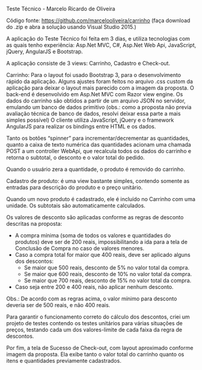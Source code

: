 Teste Técnico - Marcelo Ricardo de Oliveira

Código fonte: https://github.com/marcelooliveira/carrinho  (faça download do .zip e abra a solução usando Visual Studio 2015.)

A aplicação do Teste Técnico foi feita em 3 dias, e utiliza tecnologias com as quais tenho experiência: Asp.Net MVC, C#, Asp.Net Web Api, JavaScript, jQuery, AngularJS e Bootstrap.

A aplicação consiste de 3 views: Carrinho, Cadastro e Check-out.

Carrinho: Para o layout foi usado Bootstrap 3, para o desenvolvimento rápido da aplicação. Alguns ajustes foram feitos no arquivo .css custom da aplicação para deixar o layout mais parecido com a imagem da proposta. O back-end é desenvolvido em Asp.Net MVC com Razor view engine. Os dados do carrinho são obtidos a partir de um arquivo JSON no servidor, emulando um banco de dados primitivo (obs.: como a proposta não previa avaliação técnica de banco de dados, resolvi deixar essa parte a mais simples possível)  O cliente utiliza JavaScript, jQuery e o framework AngularJS para realizar os bindings entre HTML e os dados.


Tanto os botões “spinner” para incrementar/decrementar as quantidades, quanto a caixa de texto numérica das quantidades acionam uma chamada POST a um controller WebApi, que recalcula todos os dados do carrinho e retorna o subtotal, o desconto e o valor total do pedido.


Quando o usuário zera a quantidade, o produto é removido do carrinho.


Cadastro de produto: é uma view bastante simples, contendo somente as entradas para descrição do produto e o preço unitário.

Quando um novo produto é cadastrado, ele é incluído no Carrinho com uma unidade. Os subtotais são automaticamente calculados.




Os valores de desconto são aplicadas conforme as regras de desconto descritas na proposta:

- A compra mínima (soma de todos os valores e quantidades do produtos) deve ser de 200 reais, impossibilitando a ida para a tela de Conclusão de Compra no caso de valores menores.
- Caso a compra total for maior que 400 reais, deve ser aplicado alguns dos descontos:
     - Se maior que 500 reais, desconto de 5% no valor total da compra.
     - Se maior que 600 reais, desconto de 10% no valor total da compra.
     - Se maior que 700 reais, desconto de 15% no valor total da compra.
- Caso seja entre 200 e 400 reais, não aplicar nenhum desconto.

Obs.: De acordo com as regras acima, o valor mínimo para desconto deveria ser de 500 reais, e não 400 reais.








Para garantir o funcionamento correto do cálculo dos descontos, criei um projeto de testes contendo os testes unitários para várias situações de preços, testando cada um dos valores-limite de cada faixa da regra de descontos.
 



Por fim, a tela de Sucesso de Check-out, com layout aproximado conforme imagem da proposta. Ela exibe tanto o valor total do carrinho quanto os itens e quantidades previamente cadastrados.


